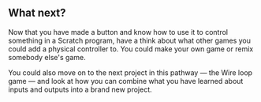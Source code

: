 ## What next?

Now that you have made a button and know how to use it to control something in a Scratch program, have a think about what other games you could add a physical controller to. You could make your own game or remix somebody else's game.

You could also move on to the next project in this pathway — the Wire loop game — and look at how you can combine what you have learned about inputs and outputs into a brand new project.
